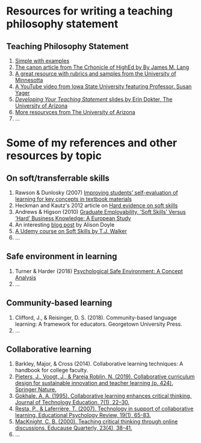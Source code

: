 # Resources for writing a teaching philosophy statement

## Teaching Philosophy Statement
1. [Simple with examples](https://www.thoughtco.com/teaching-philosophy-examples-2081517)
2. [The canon article from The Crhonicle of HighEd by By James M. Lang](https://www.chronicle.com/article/4-Steps-to-a-Memorable/124199)
3. [A great resource with rubrics and samples from the University of Minnesotta](https://cei.umn.edu/writing-your-teaching-philosophy)
4. [A YouTube video from Iowa State University featuring Professor. Susan Yager](https://www.youtube.com/watch?v=tbqS25mHCiM&feature=emb_logo)
5. [_Developing Your Teaching Statement_ slides by Erin Dokter, The University of Arizona](https://oia.arizona.edu/sites/default/files/2018-01/teachingstatement.pdf)
6. [More resourvces from The University of Arizona](https://facultyaffairs.arizona.edu/content/teaching-portfolios-and-reviews)
7. ...

# Some of my references and other resources by topic

## On soft/transferrable skills
1. Rawson & Dunlosky (2007) [Improving students’ self-evaluation of learning for key concepts in textbook materials](https://www.tandfonline.com/doi/full/10.1080/09541440701326022?casa_token=AvtUz-8Xac8AAAAA:qC-YUJMdX4x5kwI7phV2w9isyYSu3M0xBHCIxDF9RlrcAemMzbyItyQyW0Nu2jq-Zop21cPLPm-h)
2. Heckman and Kautz's 2012 article on [Hard evidence on soft skills](https://www.sciencedirect.com/science/article/pii/S0927537112000577?casa_token=BVLfrk7Dp74AAAAA:f0RLTrdDpx6KfCGE1G3a4_opJRaZ_zI0TD5RznK5e1NnNeouwDCHtYxZjfM5OAq3q2JpU7w-Ow)
3. Andrews & Higson (2010) [Graduate Employability, ‘Soft Skills’ Versus ‘Hard’ Business Knowledge: A European Study](https://www.tandfonline.com/doi/full/10.1080/03797720802522627?src=recsys&utm_source=TrendMD&utm_medium=cpc&utm_campaign=Higher_Education_in_Europe_TrendMD_0) 
4. An interesting [blog post](https://www.thebalancecareers.com/list-of-soft-skills-2063770) by Alison Doyle
5. [A Udemy course on Soft Skills by T.J. Walker](https://www.udemy.com/course/soft-skills-the-11-essential-career-soft-skills/?gclid=CjwKCAjwwMn1BRAUEiwAZ_jnEoMpqI6grIXkMoAs5U8Ecl7QVz1cb6cIIbRvfouu4wwA4txIJ4ZTOBoC2joQAvD_BwE&matchtype=b&utm_campaign=LongTail_la.EN_cc.ROW&utm_content=deal4584&utm_medium=udemyads&utm_source=adwords&utm_term=_._ag_77879423934_._ad_428734577244_._kw__._de_c_._dm__._pl__._ti_dsa-1007766171112_._li_9047091_._pd__._#instructor-1)
6. ...

## Safe environment in learning
1. Turner & Harder (2018) [Psychological Safe Environment: A Concept Analysis](https://www.sciencedirect.com/science/article/pii/S1876139917301469#bib43)
2. ...

## Community-based learning
1. Clifford, J., & Reisinger, D. S. (2018). Community-based language learning: A framework for educators. Georgetown University Press.
2. ...

## Collaborative learning
1. Barkley, Major, & Cross (2014). Collaborative learning techniques: A handbook for college faculty.
2. [Pieters, J., Voogt, J., & Pareja Roblin, N. (2019). Collaborative curriculum design for sustainable innovation and teacher learning (p. 424). Springer Nature.](https://link.springer.com/book/10.1007/978-3-030-20062-6)
3. [Gokhale, A. A. (1995). Collaborative learning enhances critical thinking. Journal of Technology Education, 7(1), 22–30.](https://doi.org/10.21061/jte.v7i1.a.2)
4. [Resta, P., & Laferrière, T. (2007). Technology in support of collaborative learning. Educational Psychology Review, 19(1), 65-83.](https://link.springer.com/article/10.1007/s10648-007-9042-7)
5. [MacKnight, C. B. (2000). Teaching critical thinking through online discussions. Educause Quarterly, 23(4), 38-41.](http://eac595b.pbworks.com/f/macknight+2000+questions[1].pdf)
6. ...


